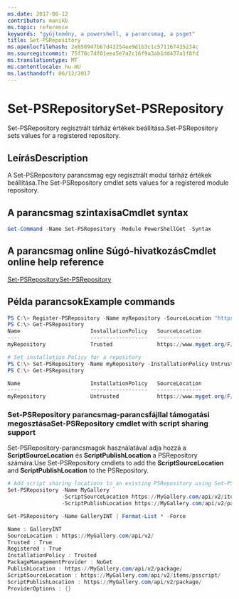 ```yaml
---
ms.date: 2017-06-12
contributor: manikb
ms.topic: reference
keywords: "gyűjtemény, a powershell, a parancsmag, a psget"
title: Set-PSRepository
ms.openlocfilehash: 2e850947b67d43254ee9d1b3c1c571167435234c
ms.sourcegitcommit: 75f70c7df01eea5e7a2c16f9a3ab1dd437a1f8fd
ms.translationtype: MT
ms.contentlocale: hu-HU
ms.lasthandoff: 06/12/2017
---
```

# <a name="set-psrepository"></a><span data-ttu-id="71d37-103">Set-PSRepository</span><span class="sxs-lookup"><span data-stu-id="71d37-103">Set-PSRepository</span></span>

<span data-ttu-id="71d37-104">Set-PSRepository regisztrált tárház értékek beállítása.</span><span class="sxs-lookup"><span data-stu-id="71d37-104">Set-PSRepository sets values for a registered repository.</span></span>

## <a name="description"></a><span data-ttu-id="71d37-105">Leírás</span><span class="sxs-lookup"><span data-stu-id="71d37-105">Description</span></span>

<span data-ttu-id="71d37-106">A Set-PSRepository parancsmag egy regisztrált modul tárház értékek beállítása.</span><span class="sxs-lookup"><span data-stu-id="71d37-106">The Set-PSRepository cmdlet sets values for a registered module repository.</span></span>

## <a name="cmdlet-syntax"></a><span data-ttu-id="71d37-107">A parancsmag szintaxisa</span><span class="sxs-lookup"><span data-stu-id="71d37-107">Cmdlet syntax</span></span>

```powershell
Get-Command -Name Set-PSRepository -Module PowerShellGet -Syntax
```
## <a name="cmdlet-online-help-reference"></a><span data-ttu-id="71d37-108">A parancsmag online Súgó-hivatkozás</span><span class="sxs-lookup"><span data-stu-id="71d37-108">Cmdlet online help reference</span></span>

[<span data-ttu-id="71d37-109">Set-PSRepository</span><span class="sxs-lookup"><span data-stu-id="71d37-109">Set-PSRepository</span></span>](http://go.microsoft.com/fwlink/?LinkID=517128)

## <a name="example-commands"></a><span data-ttu-id="71d37-110">Példa parancsok</span><span class="sxs-lookup"><span data-stu-id="71d37-110">Example commands</span></span>

```powershell
PS C:\> Register-PSRepository -Name myRepository -SourceLocation "https://www.myget.org/F/powershellgetdemo/api/v2" -InstallationPolicy Trusted
PS C:\> Get-PSRepository
Name                      InstallationPolicy   SourceLocation
----                      ------------------   --------------
myRepository              Trusted              https://www.myget.org/F/powershellgetdemo/api/v2

# Set installation Policy for a repository
PS C:\> Set-PSRepository -Name myRepository -InstallationPolicy Untrusted
PS C:\> Get-PSRepository

Name                      InstallationPolicy   SourceLocation
----                      ------------------   --------------
myRepository              Untrusted            https://www.myget.org/F/powershellgetdemo/api/v2
```


### <a name="set-psrepository-cmdlet-with-script-sharing-support"></a><span data-ttu-id="71d37-111">Set-PSRepository parancsmag-parancsfájllal támogatási megosztása</span><span class="sxs-lookup"><span data-stu-id="71d37-111">Set-PSRepository cmdlet with script sharing support</span></span>

<span data-ttu-id="71d37-112">Set-PSRepository-parancsmagok használatával adja hozzá a **ScriptSourceLocation** és **ScriptPublishLocation** a PSRepository számára.</span><span class="sxs-lookup"><span data-stu-id="71d37-112">Use Set-PSRepository cmdlets to add the **ScriptSourceLocation** and **ScriptPublishLocation** to the PSRepository.</span></span>
```powershell
# Add script sharing locations to an existing PSRepository using Set-PSRepository object.
Set-PSRepository -Name MyGallery `
                 -ScriptSourceLocation https://MyGallery.com/api/v2/items/psscript/ `
                 -ScriptPublishLocation https://MyGallery.com/api/v2/package/

Get-PSRepository -Name GalleryINT | Format-List * -Force

Name : GalleryINT
SourceLocation : https://MyGallery.com/api/v2/
Trusted : True
Registered : True
InstallationPolicy : Trusted
PackageManagementProvider : NuGet
PublishLocation : https://MyGallery.com/api/v2/package/
ScriptSourceLocation : https://MyGallery.com/api/v2/items/psscript/
ScriptPublishLocation : https://MyGallery.com/api/v2/package/
ProviderOptions : {}

```

